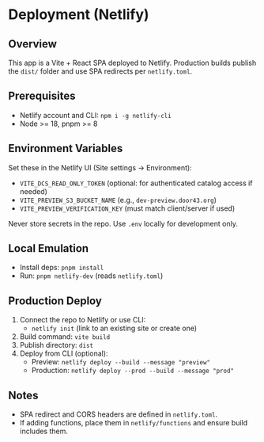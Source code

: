 # Deployment (Netlify)

## Overview
This app is a Vite + React SPA deployed to Netlify. Production builds publish the `dist/` folder and use SPA redirects per `netlify.toml`.

## Prerequisites
- Netlify account and CLI: `npm i -g netlify-cli`
- Node >= 18, pnpm >= 8

## Environment Variables
Set these in the Netlify UI (Site settings → Environment):
- `VITE_DCS_READ_ONLY_TOKEN` (optional: for authenticated catalog access if needed)
- `VITE_PREVIEW_S3_BUCKET_NAME` (e.g., `dev-preview.door43.org`)
- `VITE_PREVIEW_VERIFICATION_KEY` (must match client/server if used)

Never store secrets in the repo. Use `.env` locally for development only.

## Local Emulation
- Install deps: `pnpm install`
- Run: `pnpm netlify-dev` (reads `netlify.toml`)

## Production Deploy
1. Connect the repo to Netlify or use CLI:
   - `netlify init` (link to an existing site or create one)
2. Build command: `vite build`
3. Publish directory: `dist`
4. Deploy from CLI (optional):
   - Preview: `netlify deploy --build --message "preview"`
   - Production: `netlify deploy --prod --build --message "prod"`

## Notes
- SPA redirect and CORS headers are defined in `netlify.toml`.
- If adding functions, place them in `netlify/functions` and ensure build includes them.
